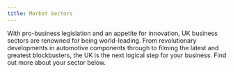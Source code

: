```yaml
---
title: Market Sectors
---
```


With pro-business legislation and an appetite for innovation, UK business sectors are renowned for being world-leading. From revolutionary developments in automotive components through to filming the latest and greatest blockbusters, the UK is the next logical step for your business. Find out more about your sector below.
